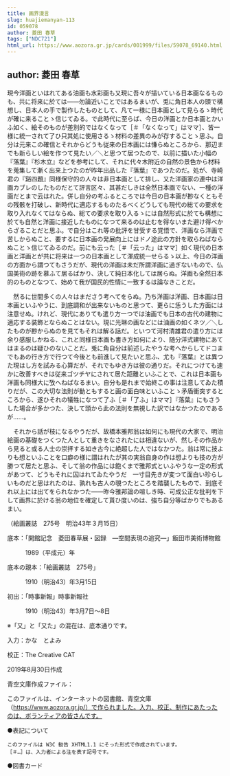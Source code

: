 ```yaml
---
title: 画界漫言
slug: huajiemanyan-113
id: 059078
author: 菱田 春草
tags: ["NDC721"]
html_url: https://www.aozora.gr.jp/cards/001999/files/59078_69140.html
---
```


## author: 菱田 春草

現今洋画といはれてある油画も水彩画も又現に吾々が描いている日本画なるものも、共に将来に於ては――勿論近いことではあるまいが、兎に角日本人の頭で構想し、日本人の手で製作したものとして、凡て一様に日本画として見らるゝ時代が確に来ることゝ信じてゐる。で此時代に至らば、今日の洋画とか日本画とかいふ如く、絵そのものが差別的ではなくなって［＃「なくなって」はママ］、皆一様に統一されて了ひ只其処に使用さるゝ材料の差異のみが存することゝ思ふ。自分は元来この確信とそれからどうも従来の日本画には慊らぬところから、那辺までも新らしい絵を作つて見たい／＼と思つて居つたので、以前に描いた小幅の『落葉』『杉木立』などを参考にして、それに代々木附近の自然の景色から材料を蒐集して漸く出来上つたのが昨年出品した『落葉』であつたのだ。処が、寺崎君の『谿四題』同様保守的の人々は非日本画として排し、又た洋画家の連中は洋画カブレのしたものだとて評言区々、其甚だしきは全然日本画でない、一種の洋画だとまで云はれた。併し自分の考ふるところでは今日の日本画が尠なくともその残骸を打破し、新時代に適応するものたるべくどうしても現代の総ての要求を取り入れなくてはならぬ、総ての要求を取り入るゝには自然形式に於ても構想に於ても自然と洋画に接近したものになつて来るのは止むを得ないまた避け得べからざることだと思ふ。で自分はこれ等の批評を甘受する覚悟で、洋画なら洋画で苦しからぬこと、要するに日本画の発展向上にはドノ途此の方針を取らねばならぬことゝ信じてゐるのだ。前にも云った［＃「云った」はママ］如く現代の日本画と洋画とが共に将来は一つの日本画として渾成統一せらるゝ以上、今日の洋画の方面から謂つてもさうだが、現代の洋画は未だ所謂洋画に過ぎないもので、仏国美術の跡を慕ふて居るばかり、決して純日本化しては居らぬ。洋画も全然日本的のものとなつて、始めて我が国民的性情に一致するは論なきことだ。

　然るに世間多くの人々はまださう考へてをらぬ。乃ち洋画は洋画、日本画は日本画といふやうに、到底調和が出来ないものと思つて、更らに恁うした方面には注意せぬ。けれど、現代にありても遣り方一つでは油画でも日本の古代の建物に適応する装飾とならぬことはない。現に光琳の画などには油画の如くネツ／＼したものが尠からぬのを見てもそれは解る話だ。といつて河村清雄君の遣り方には余り感服しかねる、これと同様日本画も書き方如何により、随分洋式建物にあてはまるのは疑ひのないことだ。兎に角自分は前述したやうな考へからしてドコまでもあの行き方で行つて今後とも前進して見たいと思ふ、尤も『落葉』とは異つた現はし方を試みる心算だが、それでもゆき方は彼の通りだ。それにつけても速かに改善すべきは従来ゴツチヤにされて居た距離といふことで、これは日本画も洋画も同様大に攷へねばなるまい。自分も是れまで始終この事は注意してゐた積りだが、この大切な法則が動ともすると画の面白味といふことゝ矛盾衝突するところから、遂ひそれの犠牲になつて了ふ［＃「了ふ」はママ］『落葉』にもさうした場合が多かつた、決して頭から此の法則を無視した訳ではなかつたのであるが……。

　それから話が枝になるやうだが、故橋本雅邦翁は如何にも現代の大家で、明治絵画の基礎をつくつた人として重きをなされたには相違ないが、然しその作品から見ると或る人士の崇拝する如き古今に絶超した人ではなかつた。翁は常に技よりも想といふことを口癖の様に謂はれたが其の実翁自身の作は想よりも技の方が勝つて居たと思ふ、そして翁の作品には飽くまで雅邦式といふやうな一定の形式があつて、どうもそれに囚はれてゐたやうだ　一寸目先きが変つて面白い珍らしいものだと思はれたのは、孰れも古人の覗つたところを踏襲したもので、到底それ以上には出てをられなかつた――昨今雅邦論の喧しき時、可成公正な批判を下して画界に於ける翁の地位を確定して貰ひ度いのは、強ち自分等ばかりでもあるまい。

（絵画叢誌　275号　明治43年３月15日）













底本：「開館記念　菱田春草展・図録　―空間表現の追究―」飯田市美術博物館

　　　1989（平成元）年

底本の親本：「絵画叢誌　275号」

　　　1910（明治43）年3月15日

初出：「時事新報」時事新報社

　　　1910（明治43）年3月7日～8日

※「又」と「又た」の混在は、底本通りです。

入力：かな　とよみ

校正：The Creative CAT

2019年8月30日作成

青空文庫作成ファイル：

このファイルは、インターネットの図書館、青空文庫（https://www.aozora.gr.jp/）で作られました。入力、校正、制作にあたったのは、ボランティアの皆さんです。











●表記について


	このファイルは W3C 勧告 XHTML1.1 にそった形式で作成されています。
	［＃…］は、入力者による注を表す記号です。







●図書カード